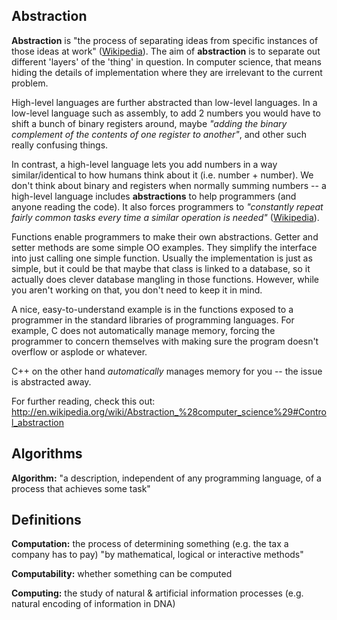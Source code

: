 Abstraction
-----------

**Abstraction** is "the process of separating ideas from specific instances of
those ideas at work" ([Wikipedia](http://en.wikipedia.org/wiki/Abstraction_%28computer_science%29)).
The aim of **abstraction** is to separate out different 'layers' of the 'thing'
in question. In computer science, that means hiding the details of
implementation where they are irrelevant to the current problem.

High-level languages are further abstracted than low-level languages. In a
low-level language such as assembly, to add 2 numbers you would have to shift a
bunch of binary registers around, maybe *"adding the binary complement of the
contents of one register to another"*, and other such really confusing things.

In contrast, a high-level language lets you add numbers in a way
similar/identical to how humans think about it (i.e. number + number). We don't
think about binary and registers when normally summing numbers -- a high-level
language includes **abstractions** to help programmers (and anyone reading the
code). It also forces programmers to *"constantly repeat fairly common tasks
every time a similar operation is needed"* ([Wikipedia](http://en.wikipedia.org/wiki/Abstraction_%28computer_science%29#Control_abstraction)).

Functions enable programmers to make their own abstractions. Getter and setter
methods are some simple OO examples. They simplify the interface into just
calling one simple function. Usually the implementation is just as simple, but
it could be that maybe that class is linked to a database, so it actually does
clever database mangling in those functions. However, while you aren't working
on that, you don't need to keep it in mind.

A nice, easy-to-understand example is in the functions exposed to a programmer
in the standard libraries of programming languages. For example, C does not
automatically manage memory, forcing the programmer to concern themselves with
making sure the program doesn't overflow or asplode or whatever.

C++ on the other hand *automatically* manages memory for you -- the issue is
abstracted away.



For further reading, check this out: http://en.wikipedia.org/wiki/Abstraction_%28computer_science%29#Control_abstraction


Algorithms
----------

**Algorithm:** "a description, independent of any programming language, of a
               process that achieves some task"


Definitions
-----------

**Computation:** the process of determining something (e.g. the tax a company
                 has to pay) "by mathematical, logical or interactive methods"

**Computability:** whether something can be computed

**Computing:** the study of natural & artificial information processes (e.g.
               natural encoding of information in DNA)
